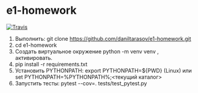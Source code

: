 # e1-homework
[![Travis][build-badge]][build]

[build-badge]: https://img.shields.io/travis/daniltarasov/e1-homework/master.png?style=flat-square

[build]: https://travis-ci.org/daniltarasov/e1-homework

1. Выполнить: git clone https://github.com/daniltarasov/e1-homework.git
2. cd e1-homework
3. Cоздать виртуальное окружение python -m venv venv , активировать.
3. pip install -r requirements.txt
4. Установить PYTHONPATH: export PYTHONPATH=${PWD} (Linux) или set PYTHONPATH=%PYTHONPATH%;<текущий каталог> 
5. Запустить тесты:  pytest --cov=. tests/test_pytest.py
